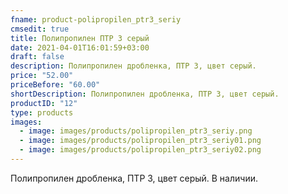 ```yaml
---
fname: product-polipropilen_ptr3_seriy
cmsedit: true
title: Полипропилен ПТР 3 серый
date: 2021-04-01T16:01:59+03:00
draft: false
description: Полипропилен дробленка, ПТР 3, цвет серый.
price: "52.00"
priceBefore: "60.00"
shortDescription: Полипропилен дробленка, ПТР 3, цвет серый.
productID: "12"
type: products
images:
  - image: images/products/polipropilen_ptr3_seriy.png
  - image: images/products/polipropilen_ptr3_seriy01.png
  - image: images/products/polipropilen_ptr3_seriy02.png
---
```


Полипропилен дробленка, ПТР 3, цвет серый. В наличии.

